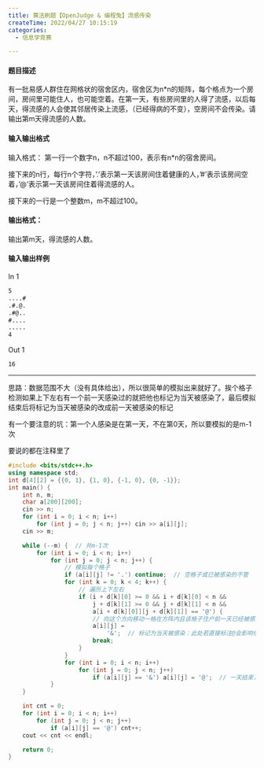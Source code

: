 ```yaml
---
title: 算法刷题【OpenJudge & 编程兔】流感传染
createTime: 2022/04/27 10:15:19
categories:
  - 信息学竞赛

---
```


#### 题目描述
有一批易感人群住在网格状的宿舍区内，宿舍区为n*n的矩阵，每个格点为一个房间，房间里可能住人，也可能空着。在第一天，有些房间里的人得了流感，以后每天，得流感的人会使其邻居传染上流感，（已经得病的不变），空房间不会传染。请输出第m天得流感的人数。

#### 输入输出格式
输入格式：
第一行一个数字n，n不超过100，表示有n*n的宿舍房间。

接下来的n行，每行n个字符，’.’表示第一天该房间住着健康的人，’#’表示该房间空着，’@’表示第一天该房间住着得流感的人。

接下来的一行是一个整数m，m不超过100。

#### 输出格式：
输出第m天，得流感的人数。

#### 输入输出样例
In 1
```txt
5
....#
.#.@.
.#@..
#....
.....
4
```

Out 1
```txt
16
```

---

思路：数据范围不大（没有具体给出），所以很简单的模拟出来就好了。挨个格子检测如果上下左右有一个前一天感染过的就把他也标记为当天被感染了，最后模拟结束后将标记为当天被感染的改成前一天被感染的标记

有一个要注意的坑：第一个人感染是在第一天，不在第0天，所以要模拟的是m-1次

要说的都在注释里了

```cpp
#include <bits/stdc++.h>
using namespace std;
int d[4][2] = {{0, 1}, {1, 0}, {-1, 0}, {0, -1}};
int main() {
    int n, m;
    char a[200][200];
    cin >> n;
    for (int i = 0; i < n; i++)
        for (int j = 0; j < n; j++) cin >> a[i][j];
    cin >> m;

    while (--m) {  // 共m-1次
        for (int i = 0; i < n; i++)
            for (int j = 0; j < n; j++) {
                // 模拟每个格子
                if (a[i][j] != '.') continue;  // 空格子或已被感染的不管
                for (int k = 0; k < 4; k++) {
                    // 遍历上下左右
                    if (i + d[k][0] >= 0 && i + d[k][0] < n &&
                        j + d[k][1] >= 0 && j + d[k][1] < n &&
                        a[i + d[k][0]][j + d[k][1]] == '@') {
                        // 向这个方向移动一格在方阵内且该格子住户前一天已经被感染
                        a[i][j] =
                            '&';  // 标记为当天被感染：此处若直接标注@会影响他右边或下边的各自判断其上下左右是否有前一天就被感染的
                        break;
                    }
                }
                for (int i = 0; i < n; i++)
                    for (int j = 0; j < n; j++)
                        if (a[i][j] == '&') a[i][j] = '@';  // 一天结束，当天感染的变成前一天感染的
            }
    }

    int cnt = 0;
    for (int i = 0; i < n; i++)
        for (int j = 0; j < n; j++)
            if (a[i][j] == '@') cnt++;
    cout << cnt << endl;

    return 0;
}
```
